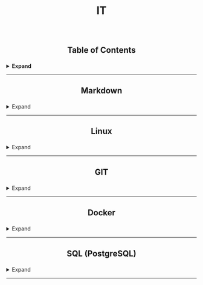 # <p align="center">IT</p>

<!-- Comment method 1 -->
[//]: # (Comment method 2 - the preferable one. + insert empty string before)
[//]: <> (Comment method 3)
[//]: # "Comment method 4"



</br>

## <p align="center">Table of Contents</p>
<details>
  <summary><b>Expand</b></summary>  

- __[Markdown](#markdown)__
<!--  - [Links](#markdown.links)
-->
- __[Linux](#linux)__
<!--  - [Workflow](#linux.workflow)
  - [Commands](#linux.commands)
  - [Links](#linux.links)
-->
- __[GIT](#git)__
<!--  - [Installation](#git.install)
  - [Commands](#git.commands)
  - [Workflow](#git.workflow)
  - [Links](#git.links)
-->
- __[Docker](#docker)__
<!--  - [Installation](#docker.install)
  - [Commands](#docker.commands)
  - [Workflow](#docker.workflow)
  - [Links](#docker.links)
-->
- __[SQL (PostgreSQL)](#postgres)__
<!--  - [Installation](#postgres.install)
  - [Commands](#postgres.commands)
  - [Workflow](#postgres.workflow)
  - [Links](#postgres.links)
-->

</br>
</details>

--------------------------------------------------------------------------------

## <p align="center">Markdown</p><a name="markdown"></a>
<details>
  <summary>Expand</summary>  
  
  - [Syntax](#markdown.syntax)  
  - [Links](#markdown.links)  
  



</br>

### Syntax <a name="markdown.syntax"></a>





</br>

### Links <a name="markdown.links"></a>





</br>
</details>

--------------------------------------------------------------------------------

## <p align="center">Linux</p><a name="linux"></a>
<details>
  <summary>Expand</summary>  
  
  - [Workflow](#linux.workflow)  
  - [Commands](#linux.commands)  
  - [Links](#linux.links)  
  



</br>

### Workflow <a name="linux.workflow"></a>

#### Virtual Environment
  
Create Virtual Environment folder vith name 'env':  
  ```
  $ python -m venv env
  ```  
  
Activate Virtual Environment:  
  ```
  $ source env/bin/activate
  (env) user_name:path$ 
  ```  
  
Deactivate Virtual Environment:  
  ```
  $ deactivate
  user_name:path$ 
  ```  
  

#### SSH
  
Generate SSH key:  
  ```
  $ ssh-keygen -t rsa
  ```  





$ source <dir_name>/bin/activate
(dir_name) user@host:~/dir_name$	- virtualenv activated


</br>

### Commands <a name="linux.commands"></a>




</br>

### Links <a name="linux.links"></a>





</br>
</details>

--------------------------------------------------------------------------------

## <p align="center">GIT</p> <a name="git"></a>
<details>
  <summary>Expand</summary>  
  
  - [Installation](#git.install)  
  - [Commands](#git.commands)  
  - [Workflow](#git.workflow)  
  - [Links](#git.links)  



</br>

### Installation <a name="git.install"></a>



</br>

### Commands <a name="git.commands"></a>



</br>

### Workflow <a name="git.workflow"></a>




</br>

### Links <a name="git.links"></a>






</br>
</details>

--------------------------------------------------------------------------------

## <p align="center">Docker</p> <a name="docker"></a>
<details>
  <summary>Expand</summary>  

  - [Installation](#docker.install)  
  - [Commands](#docker.commands)  
  - [Workflow](#docker.workflow)  
  - [Links](#docker.links)  

  

</br>

### Installation <a name="docker.install"></a>  
  
__1. Set up the repository__  
  
1.1. Update the apt package index, and install packages to allow apt to use a repository over HTTPS:
  ```
  $ sudo apt update
  $ sudo apt install apt-transport-https ca-certificates curl gnupg-agent software-properties-common
  ```  
1.2. Add Docker’s official GPG key:  
  ```
  $ curl -fsSL https://download.docker.com/linux/ubuntu/gpg | sudo apt-key add -  
  OK
  ```  
1.3. Verify that you now have the key with the fingerprint 9DC8 5822 9FC7 DD38 854A  E2D8 8D81 803C 0EBF CD88, by searching for the last 8 characters of the fingerprint:  
  ```
  $ sudo apt-key fingerprint 0EBFCD88
  pub   rsa4096 2017-02-22 [SCEA]
        9DC8 5822 9FC7 DD38 854A  E2D8 8D81 803C 0EBF CD88
  uid           [ unknown] Docker Release (CE deb) <docker@docker.com>
  sub   rsa4096 2017-02-22 [S]
  ```  
1.4. Set up the stable repository:  
  ```
  $ sudo add-apt-repository "deb [arch=amd64] https://download.docker.com/linux/ubuntu $(lsb_release -cs) stable"
  ```  
  
__2. Install Docker Engine__  
  
2.1. Update the apt package index, and install the latest version of Docker Engine and containerd:
  ```
  $ sudo apt update
  $ sudo apt install docker-ce docker-ce-cli containerd.io
  ```  
2.2. Verify that Docker Engine is installed correctly by running the hello-world image:  
  ```
  $ sudo docker run hello-world  
  Unable to find image 'hello-world:latest' locally
  latest: Pulling from library/hello-world
  0e03bdcc26d7: Pull complete 
  Digest: sha256:e7c70bb24b462baa86c102610182e3efcb12a04854e8c582838d92970a09f323
  Status: Downloaded newer image for hello-world:latest

  Hello from Docker!
  This message shows that your installation appears to be working correctly.
  ...
  ```  
  
__3. Post-installation steps__  
  
3.1. Manage Docker as a non-root user:  
The Docker daemon binds to a Unix socket instead of a TCP port. By default that Unix socket is owned by the user `root` and other users can only access it using `sudo`. The Docker daemon always runs as the `root` user.  
If you don’t want to preface the `docker` command with `sudo`, create a Unix group called `docker` and add users to it. When the Docker daemon starts, it creates a Unix socket accessible by members of the `docker` group.  
  
Create a `docker` group, and add your user to the `docker` group:  
  ```
  $ sudo groupadd docker
  $ sudo usermod -aG docker $USER
  ```  
Log out and log in, so that your group membership is re-evaluated. Or run the following command to activate the changes to groups:  
  ```
  $ newgrp docker
  ```  
Verify that you can run docker commands without sudo:  
  ```
  $ docker run hello-world
  Hello from Docker!
  This message shows that your installation appears to be working correctly.
  ...
  ```  
Check if docker engine is running:  
  ```
  $ sudo systemctl status docker
  ```  
  
3.2. Configure Docker to start on boot:  
   ```
  $ sudo systemctl enable docker
  ```  




</br>

### Commands <a name="docker.commands" ></a>  <a href="https://docs.docker.com/engine/reference/commandline/docker/" target="_blank"> (documentation)</a>  
  
- check the version:  
`$ docker --version`  
- create and run container from an image:  
`$ docker run [OPTIONS] IMAGE [COMMAND] [ARG...]`  
- manage images:  
`$ docker image COMMAND`  
  - list images:  
  `$ docker image ls`  
  - build an image from docker file:  
  `$ docker image build`  
  - pull an image from registry:  
  `$ docker image pull`  
  - push an image to registry:  
  `$ docker image push`  
  - remove image:  
  `$ docker image rm`  
- manage containers:  
`$ docker container COMMAND`  
  - list containers:  
  `$ docker container ls`  
  - start container:  
  `$ docker container start`  
  - stop container:  
  `$ docker container stop`  
  - remove container:  
  `$ docker container rm`  
- list containers:  
`$ docker ps [OPTIONS]`  
  - list all:  
  `$ docker ps -a`  
- remove container:  
`$ docker rm [OPTIONS] CONTAINER`  
- remove image:  
`$ docker rmi [OPTIONS] IMAGE`  
- stop running container:  
`$ docker stop [OPTIONS] CONTAINER`  
- start stopped container:  
`$ docker start [OPTIONS] CONTAINER`  



</br>

### Workflow <a name="docker.workflow"></a>




  
</br>

### Links <a name="docker.links"></a>
- <a href="https://docs.docker.com/" target="_blank">docs.docker.com</a> - official site






</br>
</details>

--------------------------------------------------------------------------------

## <p align="center">SQL (PostgreSQL)</p> <a name="postgres"></a>
<details>
  <summary>Expand</summary>  

  - [Installation](#postgres.install)  
  - [Commands](#postgres.commands)  
  - [Workflow](#postgres.workflow)  
  - [Links](#postgres.links)  

  

</br>

### Installation <a name="postgres.install"></a>  
  
__1. Set up the repository__  
  
1.1. Create the repository configuration file:  
  ```
  $ sudo sh -c 'echo "deb http://apt.postgresql.org/pub/repos/apt $(lsb_release -cs)-pgdg main" > /etc/apt/sources.list.d/pgdg.list'
  ```  
1.2. Import the repository signing key:  
  ```
  $ wget --quiet -O - https://www.postgresql.org/media/keys/ACCC4CF8.asc | sudo apt-key add -
  ```  
  
__2. Install__  
  
2.1. Update the apt package index:  
  ```
  $ sudo apt update
  ```  
2.2. Install server, client, contributor extensions, pgadmin:  
  ```
  $ sudo apt install postgresql postgresql-client postgresql-contrib pgadmin4 pgadmin4-apache2
  ```  
  
__3. Post-installation steps__  
  
3.1. Server configuration:  

Check if server is listening for incoming connection on port 5432:  
  ```
  $ ss -nlt
  State       Recv-Q        Send-Q        Local Address:Port        Peer Address:Port       Process       
  LISTEN      0             5                 127.0.0.1:631             0.0.0.0:*       
  LISTEN      0             244               127.0.0.1:5432            0.0.0.0:*       
  ...
  ```  
  
By default, PostgreSQL Server will start up automatically each time system boots. To disable start on boot:  
  ```
  $ sudo systemctl disable postgresql
  ```  
  To enable start on boot:  
  ```
  $ sudo systemctl enable postgresql
  ```  
  
By default, PostgreSQL Server only listens on local loopback interface `127.0.0.1`.  
To change IP adress(es):  
- modify file `/etc/postgresql/13/main/postgresql.conf`:  
  - in section `CONNECTIONS AND AUTHENTICATION` uncomment and appropriately modify line `listen_addresses = ` ('listen_addresses = * ' for all IPs)  
  - save file and restart postgreSQL:  
    ```
    $ sudo systemctl restart postgresql
    ```  
- modify file `/etc/postgresql/13/main/pg_hba.conf` which will allow incoming client connections to all databases and users:  
  - add line `host    all    all    0.0.0.0/0  md5` (to open all IPs):  
    ```
    $ sudo bash -c "echo host    all          all            0.0.0.0/0  md5 >> /etc/postgresql/13/main/pg_hba.conf"
    ```  
- open port 5432 in firewall to any incoming TCP traffic:  
  ```
  $ sudo ufw allow from any to any port 5432 proto tcp
  Rule added
  Rule added (v6)
  ```  
  
Set PostgresqL user password:  
  ```
  $ sudo passwd postgres
  ```  
  
Access PostgreSQL shell:  
  ```
  $ sudo su -l postgres
  $ psql
  ```  
  or, alternatively:  
  ```
  $ sudo -u postgres psql
  ```  
  
Connect to remote postgreSQL server:  
  ```
  $ psql -h postgre-server -U postgre-user
  ```  
  
Start pgAdmin:  
  open browser and go to `http://[ServerIP_or_domain]/pgadmin4`  
  



</br>

### Commands <a name="postgres.commands"></a>  
  
__1. Server shell commands__  
  
- check if PostgreSQL server is running:  
`$ sudo systemctl status postgresql`  
- check if apache server is running (required for pgAdmin):  
`$ sudo systemctl status apache2`  
- stop server:  
`$ sudo systemctl stop postgresql`  
- start server:  
`$ sudo systemctl start postgresql`  
- restert server:  
`$ sudo systemctl restart postgresql`  
- disable start server on boot:  
`$ sudo systemctl disable postgresql`  
- enable start server on boot:  
`$ sudo systemctl enable postgresql`  





</br>

### Workflow <a name="postgres.workflow"></a>




</br>

### Links <a name="postgres.links"></a>







</br>
</details>

--------------------------------------------------------------------------------



